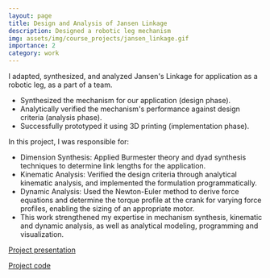 ```yaml
---
layout: page
title: Design and Analysis of Jansen Linkage
description: Designed a robotic leg mechanism
img: assets/img/course_projects/jansen_linkage.gif
importance: 2
category: work
---
```


I adapted, synthesized, and analyzed Jansen's Linkage for application as a robotic leg, as a part of a team. 

- Synthesized the mechanism for our application (design phase).
- Analytically verified the mechanism's performance against design criteria (analysis phase). 
- Successfully prototyped it using 3D printing (implementation phase).

In this project, I was responsible for:
- Dimension Synthesis: Applied Burmester theory and dyad synthesis techniques to determine link lengths for the application.
- Kinematic Analysis: Verified the design criteria through analytical kinematic analysis, and implemented the formulation programmatically.
- Dynamic Analysis: Used the Newton-Euler method to derive force equations and determine the torque profile at the crank for varying force profiles, enabling the sizing of an appropriate motor.
- This work strengthened my expertise in mechanism synthesis, kinematic and dynamic analysis, as well as analytical modeling, programming and visualization.

[Project presentation](https://lalit-jayanti.github.io/assets/pdf/t2_design_of_robotic_leg.pdf)

[Project code](https://github.com/lalit-jayanti/Theory-of-Mechanisms)